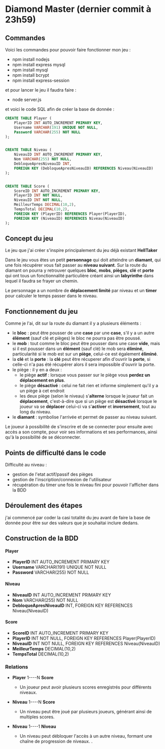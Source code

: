 # Diamond Master (dernier commit à 23h59)

## Commandes

Voici les commandes pour pouvoir faire fonctionner mon jeu : 
- npm install nodejs
- npm install express mysql
- npm install mysql
- npm install bcrypt
- npm install express-session

et pour lancer le jeu il faudra faire :
 - node server.js

 et voici le code SQL afin de créer la base de donnée : 

```sql
CREATE TABLE Player (
    PlayerID INT AUTO_INCREMENT PRIMARY KEY,
    Username VARCHAR(191) UNIQUE NOT NULL,
    Password VARCHAR(255) NOT NULL
);


CREATE TABLE Niveau (
    NiveauID INT AUTO_INCREMENT PRIMARY KEY,
    Nom VARCHAR(255) NOT NULL,
    DebloqueApresNiveauID INT,
    FOREIGN KEY (DebloqueApresNiveauID) REFERENCES Niveau(NiveauID)
);


CREATE TABLE Score (
    ScoreID INT AUTO_INCREMENT PRIMARY KEY,
    PlayerID INT NOT NULL,
    NiveauID INT NOT NULL,
    MeilleurTemps DECIMAL(10,2),
    TempsTotal DECIMAL(10,2),
    FOREIGN KEY (PlayerID) REFERENCES Player(PlayerID),
    FOREIGN KEY (NiveauID) REFERENCES Niveau(NiveauID)
);
```

## Concept du jeu

Le jeu que j'ai créer s'inspire principalement du jeu déjà existant **HellTaker**

Dans le jeu vous êtes un petit **personnage** qui doit atteindre un **diamant**, qui une fois récupérer vous fait passer au **niveau suivant**.
Sur la route du diamant on pourra y retrouver quelques **bloc**, **mobs**, **pièges**, **clé** et **porte** qui ont tous un fonctionnalité particulière créant ainsi un **labyrinthe** dans lequel il faudra se frayer un chemin.

Le personnage a un nombre de **déplacement limité** par niveau et un **timer** pour calculer le temps passer dans le niveau.

## Fonctionnement du jeu 

Comme je l'ai, dit sur la route du diamant il y a plusieurs éléments :
 - le **bloc** : peut être pousser de une **case** par une **case**, s'il y a un autre **élément** (sauf clé et pièges) le bloc ne pourra pas être poussé.
 - le **mob** : tout comme le bloc peut être pousser dans une case **vide**, mais si il est pousser dans un **élément** (sauf clé) le mob sera **éliminé**, particularité si le mob est sur un **piège**, celui-ce est également **éliminé**.
 - la **clé** et la **porte** : la **clé** peut être récuperer afin d'ouvrir la **porte**, si celle-ci n'a pas été récupérer alors il sera impossible d'ouvrir la porte.
 - le piège : il y en a deux : 
    - le piège **actif** : lorsque vous passer sur le piège vous **perdez un déplacement en plus**.
    - le piège **désactivé** : celui ne fait rien et informe simplement qu'il y a un piège à cet endroit
    - les deux piège (selon le niveau) s'**alterne** lorsque le joueur fait un **déplacement**, c'est-à-dire que si un piège est **désactivé** lorsque le joueur va se **déplacer** celui-ci va s'**activer** et **inversement**, tout au long du niveau.
 - le **diamant** : symbolise l'arrivée et permet de passer au niveau suivant.

Le joueur à possibilité de s'inscrire et de se connecter pour ensuite avec accès a son compte, pour voir ses informations et ses performances, ainsi qu'à la possibilité de se déconnecter.

## Points de difficulté dans le code

Difficulté au niveau : 
 - gestion de l'etat actif/passif des pièges
 - gestion de l'inscription/connexion de l'utilisateur
 - récupération du timer une fois le niveau fini pour pouvoir l'afficher dans la BDD


## Déroulement des étapes

j'ai commencé par coder la casi totalité du jeu avant de faire la base de donnée pour être sur des valeurs que je souhaitai inclure dedans.

## Construction de la BDD

#### Player
- **PlayerID** INT AUTO_INCREMENT PRIMARY KEY
- **Username** VARCHAR(191) UNIQUE NOT NULL
- **Password** VARCHAR(255) NOT NULL

#### Niveau
- **NiveauID** INT AUTO_INCREMENT PRIMARY KEY
- **Nom** VARCHAR(255) NOT NULL
- **DebloqueApresNiveauID** INT, FOREIGN KEY REFERENCES Niveau(NiveauID)

#### Score
- **ScoreID** INT AUTO_INCREMENT PRIMARY KEY
- **PlayerID** INT NOT NULL, FOREIGN KEY REFERENCES Player(PlayerID)
- **NiveauID** INT NOT NULL, FOREIGN KEY REFERENCES Niveau(NiveauID)
- **MeilleurTemps** DECIMAL(10,2)
- **TempsTotal** DECIMAL(10,2)

### Relations

- **Player** 1----N **Score**
  - Un joueur peut avoir plusieurs scores enregistrés pour différents niveaux.

- **Niveau** 1----N **Score**
  - Un niveau peut être joué par plusieurs joueurs, générant ainsi de multiples scores.

- **Niveau** 1----1 **Niveau**
  - Un niveau peut débloquer l'accès à un autre niveau, formant une chaîne de progression de niveaux.
.

